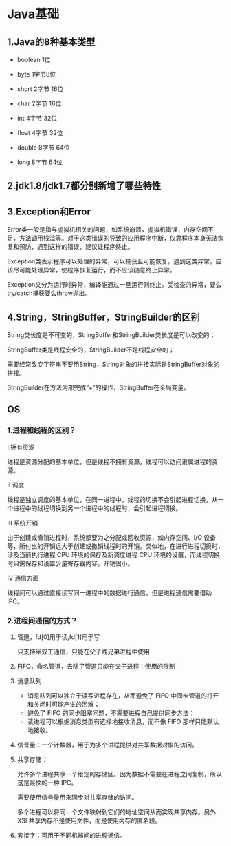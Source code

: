 # Java基础

## 1.Java的8种基本类型

- boolean 1位
- byte 1字节8位
- short 2字节 16位
- char 2字节 16位
- int 4字节 32位
- float 4字节 32位

- double 8字节 64位
- long 8字节 64位

## 2.jdk1.8/jdk1.7都分别新增了哪些特性



## 3.Exception和Error

Error类一般是指与虚拟机相关的问题，如系统崩溃，虚拟机错误，内存空间不足，方法调用栈溢等。对于这类错误的导致的应用程序中断，仅靠程序本身无法恢复和预防，遇到这样的错误，建议让程序终止。

Exception类表示程序可以处理的异常，可以捕获且可能恢复。遇到这类异常，应该尽可能处理异常，使程序恢复运行，而不应该随意终止异常。

Exception又分为运行时异常，编译能通过一旦运行则终止。受检查的异常，要么try/catch捕获要么throw抛出。

## 4.String，StringBuffer，StringBuilder的区别

String类长度是不可变的，StringBuffer和StringBuilder类长度是可以改变的；

StringBuffer类是线程安全的，StringBuilder不是线程安全的；

需要经常改变字符串不要用String，String对象的拼接实际是StringBuffer对象的拼接。

StringBuilder在方法内部完成“+”的操作，StringBuffer在全局变量。

## OS

### 1.进程和线程的区别？

Ⅰ 拥有资源

进程是资源分配的基本单位，但是线程不拥有资源，线程可以访问隶属进程的资源。

Ⅱ 调度

线程是独立调度的基本单位，在同一进程中，线程的切换不会引起进程切换，从一个进程中的线程切换到另一个进程中的线程时，会引起进程切换。

Ⅲ 系统开销

由于创建或撤销进程时，系统都要为之分配或回收资源，如内存空间、I/O 设备等，所付出的开销远大于创建或撤销线程时的开销。类似地，在进行进程切换时，涉及当前执行进程 CPU 环境的保存及新调度进程 CPU 环境的设置，而线程切换时只需保存和设置少量寄存器内容，开销很小。

Ⅳ 通信方面

线程间可以通过直接读写同一进程中的数据进行通信，但是进程通信需要借助 IPC。

### 2.进程间通信的方式？

1. 管道，fd[0]用于读,fd[1]用于写

   只支持半双工通信，只能在父子或兄弟进程中使用

2. FIFO，命名管道，去除了管道只能在父子进程中使用的限制

3. 消息队列

   - 消息队列可以独立于读写进程存在，从而避免了 FIFO 中同步管道的打开和关闭时可能产生的困难；
   - 避免了 FIFO 的同步阻塞问题，不需要进程自己提供同步方法；
   - 读进程可以根据消息类型有选择地接收消息，而不像 FIFO 那样只能默认地接收。

4. 信号量：一个计数器，用于为多个进程提供对共享数据对象的访问。

5. 共享存储：

   允许多个进程共享一个给定的存储区。因为数据不需要在进程之间复制，所以这是最快的一种 IPC。

   需要使用信号量用来同步对共享存储的访问。

   多个进程可以将同一个文件映射到它们的地址空间从而实现共享内存。另外 XSI 共享内存不是使用文件，而是使用内存的匿名段。

6. 套接字：可用于不同机器间的进程通信。